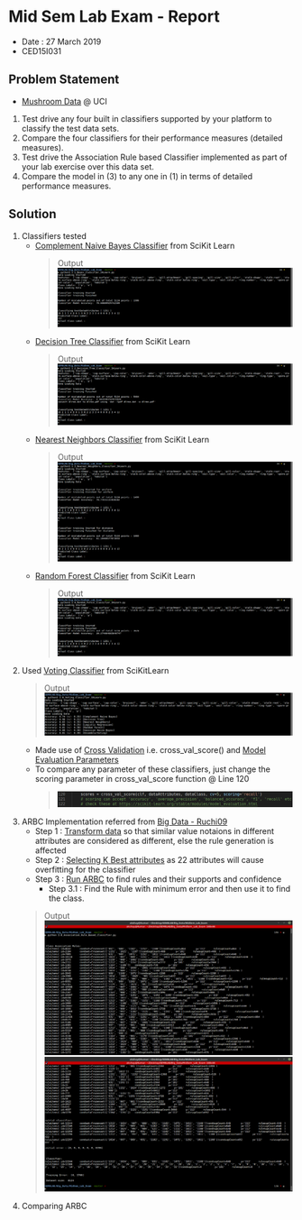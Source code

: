 #	Mid Sem Lab Exam - Report
-	Date : 27 March 2019
-	CED15I031

##	Problem Statement
-	[Mushroom Data](https://archive.ics.uci.edu/ml/datasets/Mushroom) @ UCI
1.	Test drive any four built in classifiers supported by your platform to classify the test data sets.
2.	Compare the four classifiers for their performance measures (detailed measures).
3.	Test drive the Association Rule based Classifier implemented as part of your lab exercise over this data set.
4.	Compare the model in (3) to any one in (1) in terms of detailed performance measures.

##	Solution
1.	Classifiers tested
	-	[Complement Naive Bayes Classifier](https://scikit-learn.org/stable/modules/generated/sklearn.naive_bayes.ComplementNB.html) from SciKit Learn
		>	Output
		>	![OP_1.1.png](./Output_Screenshots/OP_1.1.png)
	-	[Decision Tree Classifier](https://scikit-learn.org/stable/modules/generated/sklearn.tree.DecisionTreeClassifier.html) from SciKit Learn
		>	Output
		>	![OP_1.2.png](./Output_Screenshots/OP_1.2.png)
	-	[Nearest Neighbors Classifier](https://scikit-learn.org/stable/modules/generated/sklearn.neighbors.KNeighborsClassifier.html) from SciKit Learn
		>	Output
		>	![OP_1.3.png](./Output_Screenshots/OP_1.3.png)
	-	[Random Forest Classifier](https://scikit-learn.org/stable/modules/generated/sklearn.ensemble.RandomForestClassifier.html) from SciKit Learn
		>	Output
		>	![OP_1.4.png](./Output_Screenshots/OP_1.4.png)
2.	Used [Voting Classifier](https://scikit-learn.org/stable/modules/generated/sklearn.ensemble.VotingClassifier.html) from SciKitLearn
	>	Output
	>	![OP_2.0.png](./Output_Screenshots/OP_2.0.png)
	-	Made use of [Cross Validation](https://scikit-learn.org/stable/modules/cross_validation.html) i.e. cross_val_score() and [Model Evaluation Parameters](https://scikit-learn.org/stable/modules/model_evaluation.html)
	-	To compare any parameter of these classifiers, just change the scoring parameter in cross_val_score function @ Line 120
		>	![ScoringParameter.png](./Output_Screenshots/ScoringParameter.png)
3.	ARBC Implementation referred from [Big Data - Ruchi09](https://github.com/ruchi09/Big-data)
	-	Step 1 : [Transform data](./Transform_Data.py) so that similar value notaions in different attributes are considered as different, else the rule generation is affected
	-	Step 2 : [Selecting K Best attributes](./K_Best_and_Apriori.py) as 22 attributes will cause overfitting for the classifier
	-	Step 3 : [Run ARBC](./3.0_Association_Rule_Based_Classifier.py) to find rules and their supports and confidence
		-	Step 3.1 : Find the Rule with minimum error and then use it to find the class.
	>	Output
	>	![OP_3.0.1.png](./Output_Screenshots/OP_3.0.1.png)
	>	![OP_3.0.2.png](./Output_Screenshots/OP_3.0.2.png)
4.	Comparing ARBC